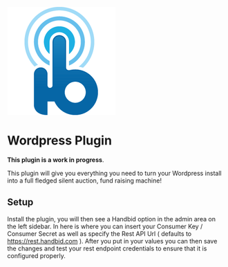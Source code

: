 ![alt tag](https://raw.githubusercontent.com/Handbid/Handbid-WordPress/master/docs/images/handbid.png "Handbid")

Wordpress Plugin
==

**This plugin is a work in progress**.

This plugin will give you everything you need to turn your Wordpress install into a full fledged silent auction, fund raising machine!


## Setup
Install the plugin, you will then see a Handbid option in the admin area on the left sidebar. In here is where you can insert your Consumer Key / Consumer Secret
as well as specify the Rest API Url ( defaults to https://rest.handbid.com ). After you put in your values you can then save the changes and test your rest endpoint credentials to ensure that it is configured properly.
